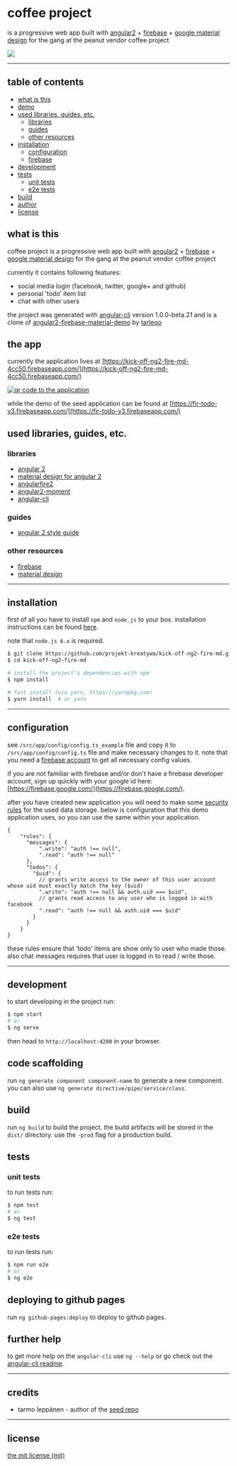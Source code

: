 # coffee project

is a progressive web app built with [angular2](https://angular.io/) + [firebase](https://firebase.google.com/) + 
[google material design](https://www.google.com/design/spec/material-design/introduction.html) for the gang at the peanut vendor coffee project


[![](https://kick-off-ng2-fire-md-4cc50.firebaseapp.com/assets/pomegranate-logo-002-header.svg)](https://kick-off-ng2-fire-md-4cc50.firebaseapp.com/)

---

## table of contents
 * [what is this](#what-is-this)
 * [demo](#demo)
 * [used libraries, guides, etc.](#used-libraries-guides-etc)
   * [libraries](#libraries)
   * [guides](#guides)
   * [other resources](#other-resources)
 * [installation](#installation)
   * [configuration](#configuration)
   * [firebase](#firebase)
 * [development](#development)
 * [tests](#tests)
   * [unit tests](#unit-tests)
   * [e2e tests](#e2e-tests)
 * [build](#build)
 * [author](#author)
 * [license](#license)

## what is this
coffee project is a progressive web app built with [angular2](https://angular.io/) + [firebase](https://firebase.google.com/) + 
[google material design](https://www.google.com/design/spec/material-design/introduction.html) for the gang at the peanut vendor coffee project

currently it contains following features:
 * social media login (facebook, twitter, google+ and github)
 * personal 'todo' item list
 * chat with other users
 
the project was generated with [angular-cli](https://github.com/angular/angular-cli) version 1.0.0-beta.21 and is a clone of [angular2-firebase-material-demo](https://github.com/tarlepp/angular2-firebase-material-demo) by [tarleoo](https://github.com/tarlepp)

## the app

currently the application lives at [https://kick-off-ng2-fire-md-4cc50.firebaseapp.com/](https://kick-off-ng2-fire-md-4cc50.firebaseapp.com/)

[![qr code to the application](https://raw.githubusercontent.com/projekt-kreatywa/kick-off-ng2-fire-md/master/kick-off-ng2-fire-md-url-dynamic.png)](https://kick-off-ng2-fire-md-4cc50.firebaseapp.com/)

while the demo of the seed application can be found at [https://fir-todo-v3.firebaseapp.com/](https://fir-todo-v3.firebaseapp.com/)

## used libraries, guides, etc.

### libraries
 * [angular 2](https://github.com/angular/angular)
 * [material design for angular 2](https://github.com/angular/material2)
 * [angularfire2](https://github.com/angular/angularfire2)
 * [angular2-moment](https://github.com/urish/angular2-moment)
 * [angular-cli](https://github.com/angular/angular-cli)
 
### guides
 * [angular 2 style guide](https://angular.io/docs/ts/latest/guide/style-guide.html)
 
### other resources
 * [firebase](https://firebase.google.com/)
 * [material design](https://www.google.com/design/spec/material-design/)

---

## installation
first of all you have to install ```npm``` and ```node.js``` to your box. installation instructions can
be found [here](https://github.com/joyent/node/wiki/installing-node.js-via-package-manager). 

note that ```node.js 6.x``` is required.

```bash
$ git clone https://github.com/projekt-kreatywa/kick-off-ng2-fire-md.git
$ cd kick-off-ng2-fire-md

# install the project's dependencies with npm
$ npm install

# fast install (via yarn, https://yarnpkg.com)
$ yarn install  # or yarn
```
---

## configuration
see `/src/app/config/config.ts_example` file and copy it to `/src/app/config/config.ts` file and make necessary changes to it. note that you need a [firebase account](https://firebase.google.com/) to get all necessary config values.

if you are not familiar with firebase and/or don't have a firebase developer account, sign up quickly with your google id here: [https://firebase.google.com/](https://firebase.google.com/).

after you have created new application you will need to make some [security rules](https://firebase.google.com/docs/database/security/quickstart) 
for the used data storage. below is configuration that this demo application uses, so you can use the same within your 
application.

```
{
    "rules": {
      "messages": {
          ".write": "auth !== null",
          ".read": "auth !== null"
      },
      "todos": {
        "$uid": {
          // grants write access to the owner of this user account whose uid must exactly match the key ($uid)
          ".write": "auth !== null && auth.uid === $uid",
          // grants read access to any user who is logged in with facebook
          ".read": "auth !== null && auth.uid === $uid"
        }
      }
    }
}
```

these rules ensure that 'todo' items are show only to user who made those. also chat messages requires that user is
logged in to read / write those.

---

## development
to start developing in the project run:

```bash
$ npm start
# or
$ ng serve
```

then head to `http://localhost:4200` in your browser.

## code scaffolding
run `ng generate component component-name` to generate a new component. you can also use `ng generate directive/pipe/service/class`.

## build
run `ng build` to build the project. the build artifacts will be stored in the `dist/` directory. use the `-prod` flag for a production build.

## tests

### unit tests
to run tests run:

```bash
$ npm test
# or
$ ng test
```

### e2e tests
to run tests run:

```bash
$ npm run e2e
# or
$ ng e2e
```

## deploying to github pages

run `ng github-pages:deploy` to deploy to github pages.

## further help

to get more help on the `angular-cli` use `ng --help` or go check out the [angular-cli readme](https://github.com/angular/angular-cli/blob/master/readme.md).

---

## credits

- tarmo leppänen - author of the [seed repo](https://github.com/tarlepp/angular2-firebase-material-demo) 

---

## license
[the mit license (mit)](license)
